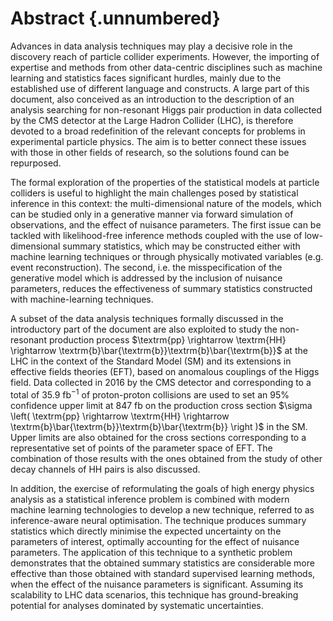 
# Abstract {.unnumbered}

Advances in data analysis techniques may play a decisive role in the
discovery reach of particle collider experiments. However,
the importing of expertise and methods from other data-centric
disciplines such as machine learning and statistics
faces significant hurdles, mainly due to the established use of different
language
and constructs.
A large part of this document, also conceived as an introduction
to the description of an analysis searching for non-resonant
Higgs pair production in data collected by the CMS detector
at the Large Hadron Collider (LHC), is therefore devoted to a
broad redefinition of the relevant
concepts for problems in experimental particle physics.
The aim is to better connect these issues
with those in other fields of research, so the
solutions found can be repurposed.

The formal exploration of
the properties of the statistical models at particle colliders
is useful to highlight the main challenges posed by statistical
inference in this context: the multi-dimensional nature
of the models, which can be studied only in a generative
manner
via forward simulation of observations, and the
effect of nuisance parameters. The first issue
can be tackled with likelihood-free inference methods coupled
with the use of low-dimensional summary statistics, which may
be constructed either with machine learning techniques or through
physically motivated variables (e.g. event reconstruction).
The second, i.e. the misspecification
of the generative model which is addressed by
the inclusion of nuisance
parameters, reduces the effectiveness of summary statistics
constructed with machine-learning techniques.

A subset of the data analysis techniques formally discussed
in the introductory part of the document are also exploited
to study the non-resonant production process
$\textrm{pp} \rightarrow \textrm{HH} \rightarrow
\textrm{b}\bar{\textrm{b}}\textrm{b}\bar{\textrm{b}}$
at the LHC in the context of the Standard Model (SM)
and its extensions in effective fields theories (EFT),
based on anomalous couplings of the Higgs field. Data collected in 2016
by the CMS detector and corresponding to a total
of $35.9\ \textrm{fb}^{-1}$ of proton-proton collisions are
used to set an 95\% confidence upper limit at $847\ \textrm{fb}$
on the production cross section
$\sigma \left( \textrm{pp} \rightarrow \textrm{HH} \rightarrow
\textrm{b}\bar{\textrm{b}}\textrm{b}\bar{\textrm{b}} \right )$
in the SM. Upper limits
are also obtained for the cross sections corresponding
to a representative set of points of the parameter space of EFT.
The combination of those results with the ones obtained
from the study of other decay channels of HH pairs is also discussed.

In addition, the exercise of reformulating the goals of high
energy physics analysis as a statistical inference problem is combined with
modern machine learning technologies to develop a new technique,
referred to as inference-aware neural optimisation.
The technique produces
summary statistics which directly minimise the expected uncertainty on
the parameters of interest, optimally accounting for the effect of nuisance
parameters.
The application of this technique to a synthetic problem demonstrates that
the obtained summary statistics are considerable more effective than those
obtained with standard supervised learning methods, when the effect of
the nuisance parameters is significant.
Assuming its scalability to LHC data scenarios, this technique
has ground-breaking potential for analyses dominated by systematic uncertainties.
